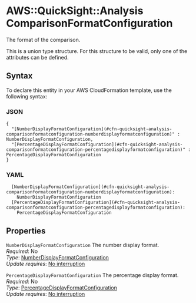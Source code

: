 # AWS::QuickSight::Analysis ComparisonFormatConfiguration<a name="aws-properties-quicksight-analysis-comparisonformatconfiguration"></a>

The format of the comparison\.

This is a union type structure\. For this structure to be valid, only one of the attributes can be defined\.

## Syntax<a name="aws-properties-quicksight-analysis-comparisonformatconfiguration-syntax"></a>

To declare this entity in your AWS CloudFormation template, use the following syntax:

### JSON<a name="aws-properties-quicksight-analysis-comparisonformatconfiguration-syntax.json"></a>

```
{
  "[NumberDisplayFormatConfiguration](#cfn-quicksight-analysis-comparisonformatconfiguration-numberdisplayformatconfiguration)" : NumberDisplayFormatConfiguration,
  "[PercentageDisplayFormatConfiguration](#cfn-quicksight-analysis-comparisonformatconfiguration-percentagedisplayformatconfiguration)" : PercentageDisplayFormatConfiguration
}
```

### YAML<a name="aws-properties-quicksight-analysis-comparisonformatconfiguration-syntax.yaml"></a>

```
  [NumberDisplayFormatConfiguration](#cfn-quicksight-analysis-comparisonformatconfiguration-numberdisplayformatconfiguration):
    NumberDisplayFormatConfiguration
  [PercentageDisplayFormatConfiguration](#cfn-quicksight-analysis-comparisonformatconfiguration-percentagedisplayformatconfiguration):
    PercentageDisplayFormatConfiguration
```

## Properties<a name="aws-properties-quicksight-analysis-comparisonformatconfiguration-properties"></a>

`NumberDisplayFormatConfiguration` <a name="cfn-quicksight-analysis-comparisonformatconfiguration-numberdisplayformatconfiguration"></a>
The number display format\.  
_Required_: No  
_Type_: [NumberDisplayFormatConfiguration](aws-properties-quicksight-analysis-numberdisplayformatconfiguration.md)  
_Update requires_: [No interruption](https://docs.aws.amazon.com/AWSCloudFormation/latest/UserGuide/using-cfn-updating-stacks-update-behaviors.html#update-no-interrupt)

`PercentageDisplayFormatConfiguration` <a name="cfn-quicksight-analysis-comparisonformatconfiguration-percentagedisplayformatconfiguration"></a>
The percentage display format\.  
_Required_: No  
_Type_: [PercentageDisplayFormatConfiguration](aws-properties-quicksight-analysis-percentagedisplayformatconfiguration.md)  
_Update requires_: [No interruption](https://docs.aws.amazon.com/AWSCloudFormation/latest/UserGuide/using-cfn-updating-stacks-update-behaviors.html#update-no-interrupt)
